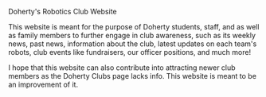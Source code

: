 Doherty's Robotics Club Website

This website is meant for the purpose of Doherty students, staff, and as well as family members to 
further engage in club awareness, such as its weekly news, past news, information about the club, 
latest updates on each team's robots, club events like fundraisers, our officer positions, and much more!

I hope that this website can also contribute into attracting newer club members as the Doherty Clubs page 
lacks info. This website is meant to be an improvement of it.


